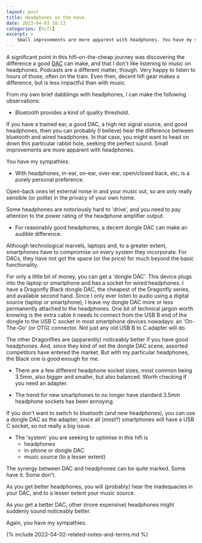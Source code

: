 ```yaml
---
layout: post
title: Headphones on the move.
date: 2023-04-03 18:13
categories: [hifi]
excerpt: >
    Small improvements are more apparent with headphones. You have my sympathies.
---
```

A significant point in this hifi-on-the-cheap journey was discovering the difference a good [DAC](#dac) can make, and that I don't like listening to music on headphones. Podcasts are a different matter, though. Very happy to listen to hours of those, often on the train. Even then, decent hifi gear makes a difference, but is less impactful than with music.

From my own brief dabblings with headphones, I can make the following observations:

* Bluetooth provides a kind of quality threshold. 

If you have a trained ear, a good DAC, a high rez signal source, and good headphones, then you can probably (I believe) hear the difference between bluetooth and wired headphones. In that case, you might want to head on down this particular rabbit hole, seeking the perfect sound. Small improvements are more apparent with headphones. 

You have my sympathies.

* With headphones, in-ear, on-ear, over-ear, open/closed back, etc, is a purely personal preference. 

Open-back ones let external noise in and your music out, so are only really sensible (or polite) in the privacy of your own home. 

Some headphones are notoriously hard to 'drive', and you need to pay attention to the power rating of the headphone amplifier output. 

* For reasonably good headphones, a decent dongle DAC can make an audible difference. 

Although technological marvels, laptops and, to a greater extent, smartphones have to compromise on every system they incorporate. For DACs, they have not got the space (or the price) for much beyond the basic functionality.

For only a little bit of money, you can get a 'dongle DAC'. This device plugs into the laptop or smartphone and has a socket for wired headphones. I have a Dragonfly Black dongle DAC, the cheapest of the Dragonfly series, and available second hand. Since I only ever listen to audio using a digital source (laptop or smartphone), I leave my dongle DAC more or less permanently attached to the headphones. One bit of technical jargon worth knowing is the extra cable it needs to connect from the USB B end of the dongle to the USB C socket in most smartphone devices nowadays: an 'On-The-Go' (or OTG) connector. Not just any old USB B to C adapter will do.

The other Dragonflies are (apparently) noticeably better if you have good headphones. And, since they kind of set the dongle DAC scene, assorted competitors have entered the market. But with my particular headphones, the Black one is good enough for me.

* There are a few different headphone socket sizes, most common being 3.5mm, also bigger and smaller, but also balanced. Worth checking if you need an adapter.

* The trend for new smartphones to no longer have standard 3.5mm headphone sockets has been annoying. 

If you don't want to switch to bluetooth (and new headphones), you can use a dongle DAC as the adapter, since all (most?) smartphones will have a USB C socket, so not really a big issue.

* The 'system' you are seeking to optimise in this hifi is
   * headphones
   * in-phone or dongle DAC
   * music source (to a lesser extent)

The synergy between DAC and headphones can be quite marked. Some have it. Some don't.

As you get better headphones, you will (probably) hear the inadequacies in your DAC, and to a lesser extent your music source. 

As you get a better DAC, other (more expensive) headphones might suddenly sound noticeably better. 

Again, you have my sympathies.

{% include 2023-04-02-related-notes-and-terms.md %}
